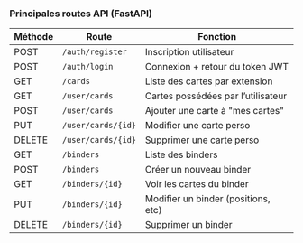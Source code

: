 ### **Principales routes API (FastAPI)**

| Méthode | Route              | Fonction                            |
| ------- | ------------------ | ----------------------------------- |
| POST    | `/auth/register`   | Inscription utilisateur             |
| POST    | `/auth/login`      | Connexion + retour du token JWT     |
| GET     | `/cards`           | Liste des cartes par extension      |
| GET     | `/user/cards`      | Cartes possédées par l’utilisateur  |
| POST    | `/user/cards`      | Ajouter une carte à "mes cartes"    |
| PUT     | `/user/cards/{id}` | Modifier une carte perso            |
| DELETE  | `/user/cards/{id}` | Supprimer une carte perso           |
| GET     | `/binders`         | Liste des binders                   |
| POST    | `/binders`         | Créer un nouveau binder             |
| GET     | `/binders/{id}`    | Voir les cartes du binder           |
| PUT     | `/binders/{id}`    | Modifier un binder (positions, etc) |
| DELETE  | `/binders/{id}`    | Supprimer un binder                 |

